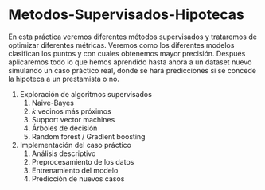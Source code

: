 # Metodos-Supervisados-Hipotecas

En esta práctica veremos diferentes métodos supervisados y trataremos de optimizar diferentes métricas. Veremos como los diferentes modelos clasifican los puntos y con cuales obtenemos mayor precisión. Después aplicaremos todo lo que hemos aprendido hasta ahora a un dataset nuevo simulando un caso práctico real, donde se hará predicciones si se concede la hipoteca a un prestamista o no.

1. Exploración de algoritmos supervisados
    1. Naive-Bayes
    2. $k$ vecinos más próximos
    3. Support vector machines
    4. Árboles de decisión
    5. Random forest / Gradient boosting
2. Implementación del caso práctico
    1. Análisis descriptivo
    2. Preprocesamiento de los datos
    3. Entrenamiento del modelo
    4. Predicción de nuevos casos
